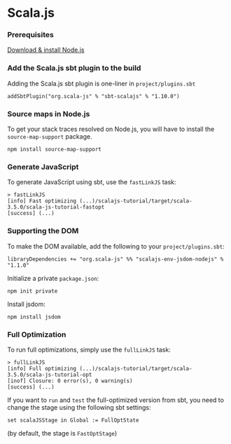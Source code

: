 # Scala.js

### Prerequisites

[Download & install Node.js](https://nodejs.org/en/download/)

### Add the Scala.js sbt plugin to the build

Adding the Scala.js sbt plugin is one-liner in `project/plugins.sbt`

```
addSbtPlugin("org.scala-js" % "sbt-scalajs" % "1.10.0")
```

### Source maps in Node.js

To get your stack traces resolved on Node.js, you will have to install the `source-map-support` package.

```
npm install source-map-support
```

### Generate JavaScript

To generate JavaScript using sbt, use the `fastLinkJS` task:

```
> fastLinkJS
[info] Fast optimizing (...)/scalajs-tutorial/target/scala-3.5.0/scala-js-tutorial-fastopt
[success] (...)
```

### Supporting the DOM

To make the DOM available, add the following to your `project/plugins.sbt`:
```
libraryDependencies += "org.scala-js" %% "scalajs-env-jsdom-nodejs" % "1.1.0"
```

Initialize a private `package.json`:
```
npm init private
```

Install jsdom:
```
npm install jsdom
```

### Full Optimization

To run full optimizations, simply use the `fullLinkJS` task:

```
> fullLinkJS
[info] Full optimizing (...)/scalajs-tutorial/target/scala-3.5.0/scala-js-tutorial-opt
[inof] Closure: 0 error(s), 0 warning(s)
[success] (...)
```

If you want to `run` and `test` the full-optimized version from sbt, 
you need to change the stage using the following sbt settings:

```
set scalaJSStage in Global := FullOptState
```

(by default, the stage is `FastOptStage`)